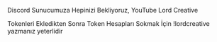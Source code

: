 Discord Sunucumuza Hepinizi Bekliyoruz, YouTube Lord Creative

Tokenleri Ekledikten Sonra Token Hesapları Sokmak İçin !lordcreative yazmanız yeterlidir